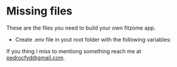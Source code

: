 # Missing files
These are the files you need to build your own fitzome app.
- Create .env file in yout root folder with the following variables:

If you thing I miss to mentiong something reach me at pedrocfyd@gmail.com.
